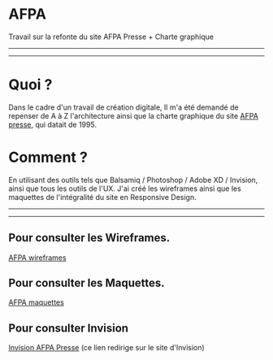 # AFPA

Travail sur la refonte du site AFPA Presse + Charte graphique

---
---

# Quoi ?

Dans le cadre d'un travail de création digitale, Il m'a été demandé de repenser de A à Z l'architecture ainsi que la charte graphique du site [AFPA presse](http://afpapresse.free.fr/), qui datait de 1995.

# Comment ?

En utilisant des outils tels que Balsamiq / Photoshop / Adobe XD / Invision, ainsi que tous les outils de l'UX.
J'ai créé les wireframes ainsi que les maquettes de l'intégralité du site en Responsive Design.

---
---

## Pour consulter les Wireframes.

[AFPA wireframes](wireframes.md)

## Pour consulter les Maquettes.

[AFPA maquettes](maquettes.md)

## Pour consulter Invision

[Invision AFPA Presse](https://invis.io/VMP9ONOA9TD) (ce lien redirige sur le site d'Invision)
 

